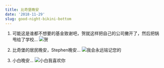 ```yaml
---
title: 比奇堡晚安
date: '2018-11-29'
slug: good-night-bikini-bottom
---
```


1. 可能这是谁都不想要的基金致谢吧，贺就这样把自己的公司撇开了，然后把锅甩给了学校…
![贺](https://db.songqi.online/he.jpg)

2. 比奇堡的居民晚安，Stephen晚安…
![我会永远铭记您的](https://db.songqi.online/good-night-bikini-bottom.jpg)

3. 小白晚安…
![小白我喜欢你](https://db.songqi.online/good-night-xiaobai.jpg)
